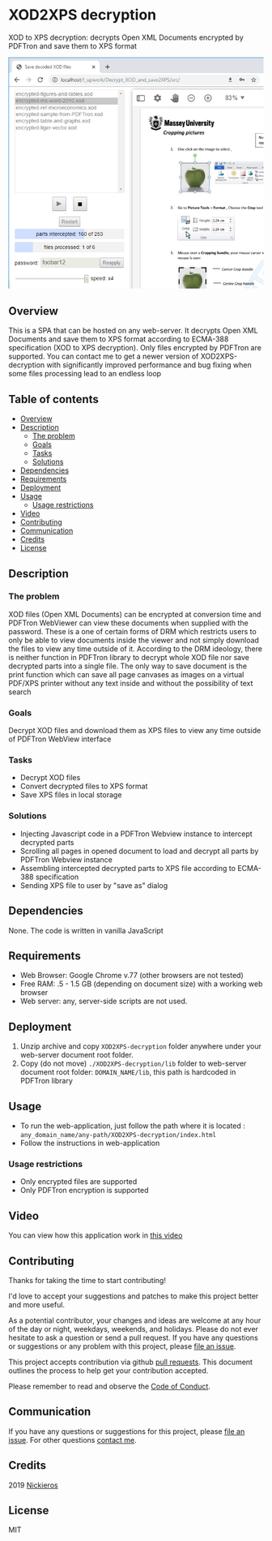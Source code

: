 # XOD2XPS decryption
XOD to XPS decryption: decrypts Open XML Documents encrypted by PDFTron and save them to XPS format

![Screenshot](readme_media/screenshot.png "Screenshot")

## Overview
This is a SPA that can be hosted on any web-server. It decrypts Open XML Documents and save them to XPS format according to ECMA-388 specification (XOD to XPS decryption). Only files encrypted by PDFTron are supported.
You can contact me to get a newer version of XOD2XPS-decryption with significantly improved performance and bug fixing when some files processing lead to an endless loop

## Table of contents
- [Overview](#Overview)
- [Description](#Description)
  - [The problem](#The-problem)
  - [Goals](#Goals)
  - [Tasks](#Tasks)
  - [Solutions](#Solutions)
- [Dependencies](#Dependencies)
- [Requirements](#Requirements)
- [Deployment](#Deployment)
- [Usage](#Usage)
  - [Usage restrictions](#Usage-restrictions)
- [Video](#Video)
- [Contributing](#Contributing)
- [Communication](#Communication)
- [Credits](#Credits)
- [License](#License)

## Description
### The problem
XOD files (Open XML Documents) can be encrypted at conversion time and PDFTron WebViewer can view these documents when supplied with the password. These is a one of certain forms of DRM which restricts users to only be able to view documents inside the viewer and not simply download the files to view any time outside of it.
According to the DRM ideology, there is neither function in PDFTron library to decrypt whole XOD file nor save decrypted parts into a single file. The only way to save document is the print function which can save all page canvases as images on a  virtual PDF/XPS printer without any text inside and without the possibility of text search

### Goals
Decrypt XOD files and download them as XPS files to view any time outside of PDFTron WebView interface

### Tasks
- Decrypt XOD files
- Convert decrypted files to XPS format
- Save XPS files in local storage

### Solutions
- Injecting Javascript code in a PDFTron Webview instance to intercept decrypted parts
- Scrolling all pages in opened document to load and decrypt all parts by PDFTron Webview instance
- Assembling intercepted decrypted parts to XPS file according to ECMA-388 specification
- Sending XPS file to user by "save as" dialog 
    
## Dependencies
None. The code is written in vanilla JavaScript

## Requirements
- Web Browser: Google Chrome v.77 (other browsers are not tested)
- Free RAM: .5 - 1.5 GB (depending on document size) with a working web browser
- Web server: any, server-side scripts are not used.

## Deployment
1. Unzip archive and copy `XOD2XPS-decryption` folder anywhere under your web-server document root folder.
2. Copy (do not move) `./XOD2XPS-decryption/lib` folder to web-server document root folder: `DOMAIN_NAME/lib`, this path is hardcoded in PDFTron library

## Usage
- To run the web-application, just follow the path where it is located : `any_domain_name/any-path/XOD2XPS-decryption/index.html`
- Follow the instructions in web-application
 
### Usage restrictions
- Only encrypted files are supported
- Only PDFTron encryption is supported

## Video
You can view how this application work in [this video](https://youtu.be/ZQOKGyjnfWU)

## Contributing
Thanks for taking the time to start contributing!

I'd love to accept your suggestions and patches to make this project better and more useful.

As a potential contributor, your changes and ideas are welcome at any hour of the day or night, weekdays, weekends, and holidays. Please do not ever hesitate to ask a question or send a pull request.
If you have any questions or suggestions or any problem with this project, please [file an issue](https://github.com/Nickieros/HXOD2XPS-decryption/issues).

This project accepts contribution via github [pull requests](https://help.github.com/articles/about-pull-requests/). This document outlines the process to help get your contribution accepted.

Please remember to read and observe the [Code of Conduct](https://github.com/cncf/foundation/blob/master/code-of-conduct.md).

## Communication
If you have any questions or suggestions for this project, please [file an issue](https://github.com/Nickieros/XOD2XPS-decryption/issues). For other questions [contact me](https://github.com/Nickieros).

## Credits
2019 [Nickieros](https://github.com/Nickieros)

## License
MIT
